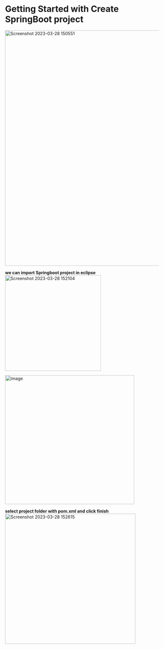 # Getting Started with Create SpringBoot project
<img width="772" alt="Screenshot 2023-03-28 150551" src="https://user-images.githubusercontent.com/82515178/228197978-d5dbb9db-b1a9-48cf-ac1a-95e0dafcf435.png">

**we can import Springboot project in eclipse**
<img width="314" alt="Screenshot 2023-03-28 152104" src="https://user-images.githubusercontent.com/82515178/228199270-8cd9a510-415e-45c7-8d5b-5e9fef7c5a1c.png">

<img width="423" alt="image" src="https://user-images.githubusercontent.com/82515178/228199569-a3d77e91-d630-4fb0-88d2-fee5fae620b6.png">

**select project folder with pom.xml and click finish**
<img width="427" alt="Screenshot 2023-03-28 152615" src="https://user-images.githubusercontent.com/82515178/228200260-80cf52b3-66a6-4b4b-824c-088c133ca3a1.png">
